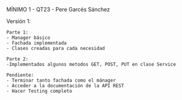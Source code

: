 MÍNIMO 1 - QT23 - Pere Garcés Sánchez

Versión 1:

	Parte 1:
	- Manager básico
	- Fachada implementada
	- Clases creadas para cada necesidad
	
	Parte 2:
	-Implementados algunos metodos GET, POST, PUT en clase Service
	
	Pendiente:
	- Terminar tanto fachada como el mánager
	- Acceder a la documentación de la API REST
	- Hacer Testing completo